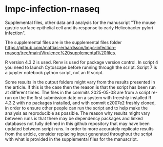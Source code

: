 # lmpc-infection-rnaseq
Supplemental files, other data and analysis for the manuscript "The mouse gastric surface epithelial cell and its response to early Helicobacter pylori infection".

The supplemental files are in the supplemental files folder https://github.com/mattias-erhardsson/lmpc-infection-rnaseq/tree/main/Virulence%20supplemental%20files.

R version 4.3.2 is used. Renv is used for package version control. In script 4 you need to launch Cytoscape before running through the script. Script 7 is a jupyter notebook python script, not an R script.

Some results in the output folders might vary from the results presented in the article. If this is the case then the reason is that the script has been run at different times. The files in the commits 2025-05-08 are from a script re-run on the the first submission date on a system with freeshly installed R 4.3.2 with no packages installed, and with commit c2007e2 freshly cloned, in order to ensure other people can run the script and to help make the analysis as reproducible as possible. The reason why results might vary between runs is that there may be dependency packages and linked databases not fully defined in this github repository that may have been updated between script runs. In order to more accurately replicate results from the article, consider replacing input generated throughout the script with what is provided in the supplemental files for the manuscript.
